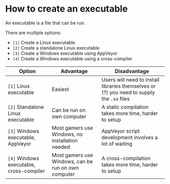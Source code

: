 # How to create an executable

An executable is a file that can be run.

There are multiple options:

- `[1]` Create a Linux executable
- `[2]` Create a standalone Linux executable
- `[3]` Create a Windows executable using AppVeyor
- `[4]` Create a Windows executable using a cross-compiler

<!-- markdownlint-disable MD013 --><!-- Tables cannot be split up over lines, hence will break 80 characters per line -->

Option                                  |Advantage                                          |Disadvantage
----------------------------------------|---------------------------------------------------|------------------------------------------------------------------------------------------
`[1]` Linux executable                  |Easiest                                            |Users will need to install libraries themselves or (?) you need to supply the `.so` files
`[2]` Standalone Linux executable       |Can be run on own computer                         |A static compilation takes more time, harder to setup
`[3]` Windows executable, AppVeyor      |Most gamers use Windows, no installation needed    |AppVeyor script development involves a lot of waiting
`[4]` Windows executable, cross-compiler|Most gamers use Windows, can be run on own computer|A cross-compilation takes more time, harder to setup

<!-- markdownlint-enable MD013 -->
